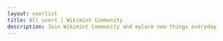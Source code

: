 ```yaml
---
layout: userlist
title: All users | Wikimint Community
description: Join Wikimint Community and eplore new things everyday
---
```

